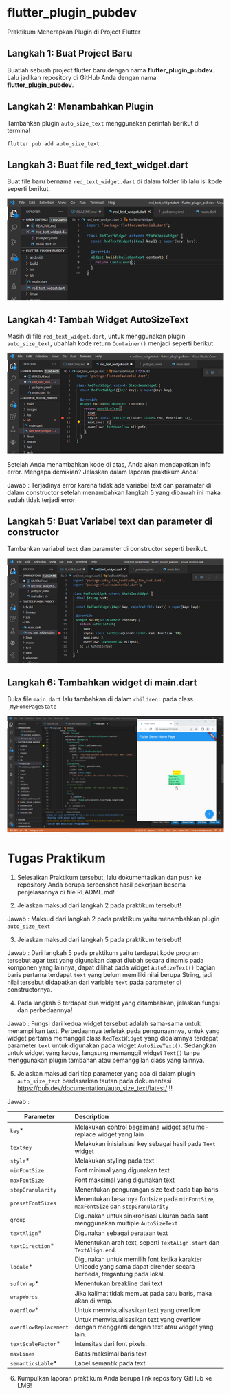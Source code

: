 # flutter_plugin_pubdev

Praktikum Menerapkan Plugin di Project Flutter

## Langkah 1: Buat Project Baru

Buatlah sebuah project flutter baru dengan nama **flutter_plugin_pubdev**. Lalu jadikan repository di GitHub Anda dengan nama **flutter_plugin_pubdev**.

## Langkah 2: Menambahkan Plugin

Tambahkan plugin `auto_size_text` menggunakan perintah berikut di terminal
````
flutter pub add auto_size_text
````

## Langkah 3: Buat file red_text_widget.dart

Buat file baru bernama `red_text_widget.dart` di dalam folder lib lalu isi kode seperti berikut.

![screenshoot](images/1.PNG)

## Langkah 4: Tambah Widget AutoSizeText

Masih di file `red_text_widget.dart`, untuk menggunakan plugin `auto_size_text`, ubahlah kode return `Container()` menjadi seperti berikut.

![screenshoot](images/2.PNG)

Setelah Anda menambahkan kode di atas, Anda akan mendapatkan info error. Mengapa demikian? Jelaskan dalam laporan praktikum Anda!

Jawab : Terjadinya error karena tidak ada variabel text dan paramater di dalam constructor setelah menambahkan langkah 5 yang dibawah ini maka sudah tidak terjadi error

## Langkah 5: Buat Variabel text dan parameter di constructor

Tambahkan variabel `text` dan parameter di constructor seperti berikut.

![screenshoot](images/3.PNG)

## Langkah 6: Tambahkan widget di main.dart

Buka file `main.dart` lalu tambahkan di dalam `children:` pada class `_MyHomePageState`

![screenshoot](images/4.PNG)

# Tugas Praktikum

1. Selesaikan Praktikum tersebut, lalu dokumentasikan dan push ke repository Anda berupa screenshot hasil pekerjaan beserta penjelasannya di file README.md!

2. Jelaskan maksud dari langkah 2 pada praktikum tersebut!

Jawab : Maksud dari langkah 2 pada praktikum yaitu menambahkan plugin `auto_size_text`

3. Jelaskan maksud dari langkah 5 pada praktikum tersebut!

Jawab : Dari langkah 5 pada praktikum yaitu terdapat kode program tersebut agar text yang digunakan dapat diubah secara dinamis pada komponen yang lainnya, dapat dilihat pada widget `AutoSizeText()` bagian baris pertama terdapat `text` yang belum memiliki nilai berupa String, jadi nilai tersebut didapatkan dari variable `text` pada parameter di constructornya.

4. Pada langkah 6 terdapat dua widget yang ditambahkan, jelaskan fungsi dan perbedaannya!

Jawab : Fungsi dari kedua widget tersebut adalah sama-sama untuk menampilkan text. Perbedaannya terletak pada pengunaannya, untuk yang widget pertama memanggil class `RedTextWidget` yang didalamnya terdapat parameter `text` untuk digunakan pada widget `AutoSizeText()`. Sedangkan untuk widget yang kedua, langsung memanggil widget `Text()` tanpa menggunakan plugin tambahan atau pemanggilan class yang lainnya.

5. Jelaskan maksud dari tiap parameter yang ada di dalam plugin `auto_size_text` berdasarkan tautan pada dokumentasi <https://pub.dev/documentation/auto_size_text/latest/> !!

Jawab : 

| Parameter     | Description   | 
| ------------- |:--------------| 
| `key`*     | Melakukan control bagaimana widget satu me-replace widget yang lain | 
| `textKey`    | Melakukan inisialisasi key sebagai hasil pada `Text` widget |
| `style`* | Melakukan styling pada text |   
| `minFontSize` | Font minimal yang digunakan text |
| `maxFontSize` | Font maksimal yang digunakan text |
| `stepGranularity` | Menentukan pengurangan size text pada tiap baris |
| `presetFontSizes` | Menentukan besarnya fontsize pada `minFontSize`, `maxFontSize` dan `stepGranularity` |
| `group` | Digunakan untuk sinkronisasi ukuran pada saat menggunakan multiple `AutoSizeText` |
| `textAlign`* | Digunakan sebagai perataan text |
| `textDirection`* | Menentukan arah text, seperti `TextAlign.start` dan `TextAlign.end`. |
| `locale`* | Digunakan untuk memilih font ketika karakter Unicode yang sama dapat dirender secara berbeda, tergantung pada lokal. |
| `softWrap`* | Menentukan breakline dari text |
| `wrapWords` | Jika kalimat tidak memuat pada satu baris, maka akan di wrap. |
| `overflow`* | Untuk memvisualisasikan text yang overflow |
| `overflowReplacement` | Untuk memvisualisasikan text yang overflow dengan mengganti dengan text atau widget yang lain. |
| `textScaleFactor`* | Intensitas dari font pixels. |
| `maxLines` | Batas maksimal baris text |
| `semanticsLable`* | Label semantik pada text |

6. Kumpulkan laporan praktikum Anda berupa link repository GitHub ke LMS!